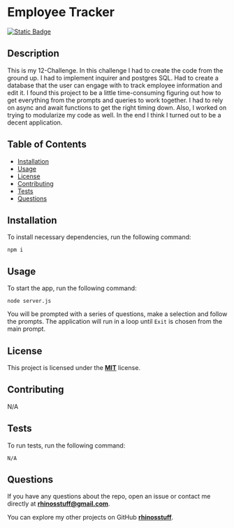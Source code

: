 
  # Employee Tracker
  [![Static Badge](https://img.shields.io/badge/license-MIT-blue.svg)](./LICENSE)

  ## Description
  This is my 12-Challenge. In this challenge I had to create the code from the ground up. I had to implement inquirer and postgres SQL. Had to create a database that the user can engage with to track employee information and edit it. I found this project to be a little time-consuming figuring out how to get everything from the prompts and queries to work together. I had to rely on async and await functions to get the right timing down. Also, I worked on trying to modularize my code as well. In the end I think I turned out to be a decent application.

  ## Table of Contents 
  * [Installation](#installation)
  * [Usage](#usage)
  * [License](#license)
  * [Contributing](#contributing)
  * [Tests](#tests)
  * [Questions](#questions)

  ## Installation
  To install necessary dependencies, run the following command:
  ```
  npm i
  ```
  ## Usage
  To start the app, run the following command:
  
  ```
  node server.js
  ```
  You will be prompted with a series of questions, make a selection and follow the prompts. The application will run in a loop until `Exit` is chosen from the main prompt.
  

  ## License
  This project is licensed under the **[MIT](./LICENSE)** license.

  ## Contributing
  N/A

  ## Tests
  To run tests, run the following command:
  ```    
  N/A
  ```
  ## Questions
  If you have any questions about the repo, open an issue or contact me directly at **rhinosstuff@gmail.com**.
  
  You can explore my other projects on GitHub **[rhinosstuff](https://github.com/rhinosstuff)**.
  
  